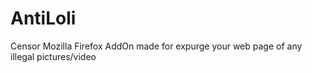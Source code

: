 AntiLoli
========

Censor Mozilla Firefox AddOn made for expurge your web page of any illegal pictures/video
